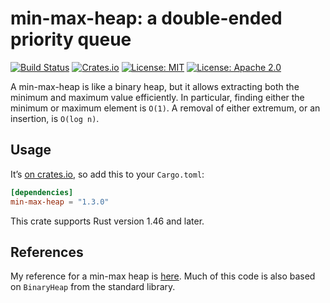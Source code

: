 # min-max-heap: a double-ended priority queue

[![Build Status]][CI]
[![Crates.io]][crate]
[![License: MIT]](LICENSE-MIT)
[![License: Apache 2.0]](LICENSE-APACHE)

[Build Status]:
  <https://github.com/tov/min-max-heap-rs/actions/workflows/ci.yml/badge.svg>  

[CI]:
  <https://github.com/tov/min-max-heap-rs/actions>

[Crates.io]:
  <https://img.shields.io/crates/v/min-max-heap.svg?maxAge=2592000>

[crate]:
  <https://crates.io/crates/min-max-heap>

[License: MIT]:
  <https://img.shields.io/badge/license-MIT-blue.svg>

[License: Apache 2.0]:
  <https://img.shields.io/badge/license-Apache_2.0-blue.svg>

A min-max-heap is like a binary heap, but it allows extracting both the
minimum and maximum value efficiently. In particular, finding either the
minimum or maximum element is `O(1)`. A removal of either extremum, or
an insertion, is `O(log n)`.

## Usage

It’s [on crates.io][crate], so add this to your `Cargo.toml`:

```toml
[dependencies]
min-max-heap = "1.3.0"
```

This crate supports Rust version 1.46 and later.

## References

My reference for a min-max heap is
[here](http://cglab.ca/~morin/teaching/5408/refs/minmax.pdf). Much
of this code is also based on `BinaryHeap` from the standard
library.

